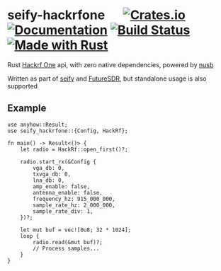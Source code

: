 # seify-hackrfone &emsp; [![Crates.io]][crates.io] [![Documentation]][docs.rs] [![Build Status]][actions] [![Made with Rust]][rust]

[Crates.io]: https://img.shields.io/crates/v/seify-hackrfone.svg
[crates.io]: https://crates.io/crates/seify-hackrfone
[Documentation]: https://docs.rs/seify-hackrfone/badge.svg
[docs.rs]: https://docs.rs/seify-hackrfone
[Build Status]: https://github.com/MerchGuardian/seify-hackrfone/actions/workflows/CI.yml/badge.svg
[actions]: https://github.com/MerchGuardian/seify-hackrfone/actions
[Made with Rust]: https://img.shields.io/badge/Made%20with-Rust-blue.svg
[rust]: https://www.rust-lang.org/


Rust [Hackrf One](https://greatscottgadgets.com/hackrf/one/) api, with zero native dependencies, powered by [nusb](https://github.com/kevinmehall/nusb)

Written as part of [seify]() and [FutureSDR](), but standalone usage is also supported

## Example
```
use anyhow::Result;
use seify_hackrfone::{Config, HackRf};

fn main() -> Result<()> {
    let radio = HackRf::open_first()?;

    radio.start_rx(&Config {
        vga_db: 0,
        txvga_db: 0,
        lna_db: 0,
        amp_enable: false,
        antenna_enable: false,
        frequency_hz: 915_000_000,
        sample_rate_hz: 2_000_000,
        sample_rate_div: 1,
    })?;

    let mut buf = vec![0u8; 32 * 1024];
    loop {
        radio.read(&mut buf)?;
        // Process samples...
    }
}
```
